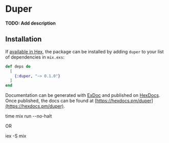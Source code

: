 # Duper

**TODO: Add description**

## Installation

If [available in Hex](https://hex.pm/docs/publish), the package can be installed
by adding `duper` to your list of dependencies in `mix.exs`:

```elixir
def deps do
  [
    {:duper, "~> 0.1.0"}
  ]
end
```

Documentation can be generated with [ExDoc](https://github.com/elixir-lang/ex_doc)
and published on [HexDocs](https://hexdocs.pm). Once published, the docs can
be found at [https://hexdocs.pm/duper](https://hexdocs.pm/duper).



<!-- INIT -->
time mix run --no-halt

OR 

iex -S mix


<!-- Play with path and number of workers in application.ex -->

